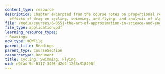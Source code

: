 ```yaml
---
content_type: resource
description: Chapter excerpted from the course notes on proportional reasoning, the
  effects of drag on cycling, swimming, and flying, and analysis of algorithms.
file: /media/courses/6-055j-the-art-of-approximation-in-science-and-engineering-spring-2008/e9fadf9d61173408d2d41263c918490f_mar05.pdf
file_type: application/pdf
learning_resource_types:
- Readings
ocw_type: OCWFile
parent_title: Readings
parent_type: CourseSection
resourcetype: Document
title: Cycling, Swimming, Flying
uid: e9fadf9d-6117-3408-d2d4-1263c918490f
---
```

